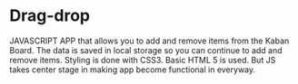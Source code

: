 # Drag-drop
JAVASCRIPT APP that allows you to add and remove items from the Kaban Board. The data is saved in local storage so you can continue to add and remove items. Styling is done with CSS3. Basic HTML 5 is used. But JS takes center stage in making app become functional in everyway.
